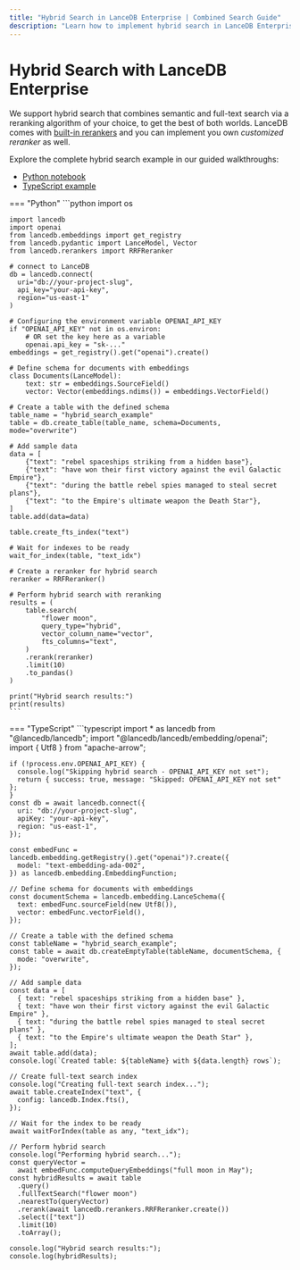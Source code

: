 ```yaml
---
title: "Hybrid Search in LanceDB Enterprise | Combined Search Guide"
description: "Learn how to implement hybrid search in LanceDB Enterprise. Includes combining vector and keyword search, reranking, and optimizing search results."
---
```


# Hybrid Search with LanceDB Enterprise

We support hybrid search that combines semantic and full-text search via a 
reranking algorithm of your choice, to get the best of both worlds. LanceDB 
comes with [built-in rerankers](https://lancedb.github.io/lancedb/reranking/) 
and you can implement you own _customized reranker_ as well. 

Explore the complete hybrid search example in our guided walkthroughs: 
- [Python notebook](https://colab.research.google.com/github/lancedb/vectordb-recipes/blob/main/examples/saas_examples/python_notebook/Hybrid_search.ipynb) 
- [TypeScript example](https://github.com/lancedb/vectordb-recipes/tree/main/examples/saas_examples/ts_example/hybrid-search)

=== "Python"
    ```python
    import os

    import lancedb
    import openai
    from lancedb.embeddings import get_registry
    from lancedb.pydantic import LanceModel, Vector
    from lancedb.rerankers import RRFReranker

    # connect to LanceDB
    db = lancedb.connect(
      uri="db://your-project-slug",
      api_key="your-api-key",
      region="us-east-1"
    )

    # Configuring the environment variable OPENAI_API_KEY
    if "OPENAI_API_KEY" not in os.environ:
        # OR set the key here as a variable
        openai.api_key = "sk-..."
    embeddings = get_registry().get("openai").create()

    # Define schema for documents with embeddings
    class Documents(LanceModel):
        text: str = embeddings.SourceField()
        vector: Vector(embeddings.ndims()) = embeddings.VectorField()

    # Create a table with the defined schema
    table_name = "hybrid_search_example"
    table = db.create_table(table_name, schema=Documents, mode="overwrite")

    # Add sample data
    data = [
        {"text": "rebel spaceships striking from a hidden base"},
        {"text": "have won their first victory against the evil Galactic Empire"},
        {"text": "during the battle rebel spies managed to steal secret plans"},
        {"text": "to the Empire's ultimate weapon the Death Star"},
    ]
    table.add(data=data)

    table.create_fts_index("text")

    # Wait for indexes to be ready
    wait_for_index(table, "text_idx")

    # Create a reranker for hybrid search
    reranker = RRFReranker()

    # Perform hybrid search with reranking
    results = (
        table.search(
            "flower moon",
            query_type="hybrid",
            vector_column_name="vector",
            fts_columns="text",
        )
        .rerank(reranker)
        .limit(10)
        .to_pandas()
    )

    print("Hybrid search results:")
    print(results)
    ```

=== "TypeScript"
    ```typescript
    import * as lancedb from "@lancedb/lancedb";
    import "@lancedb/lancedb/embedding/openai";
    import { Utf8 } from "apache-arrow";

    if (!process.env.OPENAI_API_KEY) {
      console.log("Skipping hybrid search - OPENAI_API_KEY not set");
      return { success: true, message: "Skipped: OPENAI_API_KEY not set" };
    }
    const db = await lancedb.connect({
      uri: "db://your-project-slug",
      apiKey: "your-api-key",
      region: "us-east-1",
    });

    const embedFunc = lancedb.embedding.getRegistry().get("openai")?.create({
      model: "text-embedding-ada-002",
    }) as lancedb.embedding.EmbeddingFunction;

    // Define schema for documents with embeddings
    const documentSchema = lancedb.embedding.LanceSchema({
      text: embedFunc.sourceField(new Utf8()),
      vector: embedFunc.vectorField(),
    });

    // Create a table with the defined schema
    const tableName = "hybrid_search_example";
    const table = await db.createEmptyTable(tableName, documentSchema, {
      mode: "overwrite",
    });

    // Add sample data
    const data = [
      { text: "rebel spaceships striking from a hidden base" },
      { text: "have won their first victory against the evil Galactic Empire" },
      { text: "during the battle rebel spies managed to steal secret plans" },
      { text: "to the Empire's ultimate weapon the Death Star" },
    ];
    await table.add(data);
    console.log(`Created table: ${tableName} with ${data.length} rows`);

    // Create full-text search index
    console.log("Creating full-text search index...");
    await table.createIndex("text", {
      config: lancedb.Index.fts(),
    });

    // Wait for the index to be ready
    await waitForIndex(table as any, "text_idx");

    // Perform hybrid search
    console.log("Performing hybrid search...");
    const queryVector =
      await embedFunc.computeQueryEmbeddings("full moon in May");
    const hybridResults = await table
      .query()
      .fullTextSearch("flower moon")
      .nearestTo(queryVector)
      .rerank(await lancedb.rerankers.RRFReranker.create())
      .select(["text"])
      .limit(10)
      .toArray();

    console.log("Hybrid search results:");
    console.log(hybridResults);
    